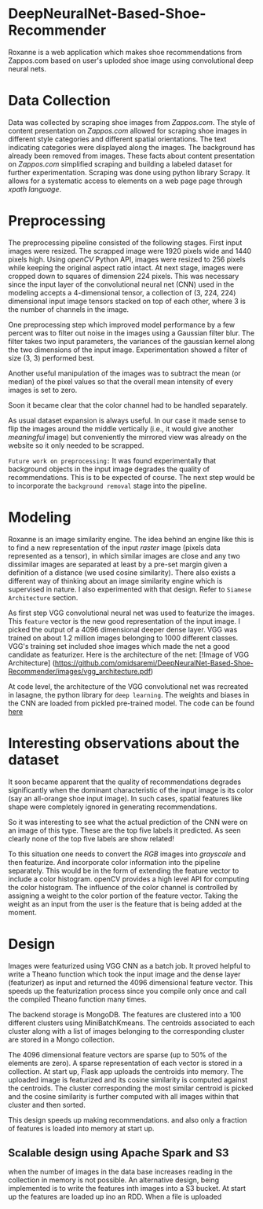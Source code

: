 # DeepNeuralNet-Based-Shoe-Recommender

Roxanne is a web application which makes shoe recommendations from Zappos.com based on user's uploded shoe image using convolutional deep neural nets.

# Data Collection

Data was collected by scraping shoe images from *Zappos.com*. The style of content presentation on *Zappos.com* allowed for scraping shoe images in different style categories and different spatial orientations. The text indicating categories were displayed along the images. The background has already been removed from images. These facts about content presentation on *Zappos.com* simplified scraping and building a labeled dataset for further experimentation.
Scraping was done using python library Scrapy. It allows for a systematic access to elements on a web page page through *xpath language*.

# Preprocessing

The preprocessing pipeline consisted of the following stages. First input images were resized. The scrapped image were 1920 pixels wide and 1440 pixels high. Using *openCV* Python API, images were resized to 256 pixels while keeping the original aspect ratio intact.
At next stage, images were cropped down to squares of dimension 224 pixels. This was necessary since the input layer of the convolutional neural net (CNN) used in the modeling accepts a 4-dimensional tensor, a collection of (3, 224, 224) dimensional input image tensors stacked on top of each other, where 3 is the number of channels in the image.

One preprocessing step which improved model performance by a few percent was to filter out noise in the images using a Gaussian filter blur. The filter takes two input parameters, the variances of the gaussian kernel along the two dimensions of the input image. Experimentation showed a filter of size (3, 3) performed best.

Another useful manipulation of the images was to subtract the mean (or median) of the pixel values so that the overall mean intensity of every images is set to zero.

Soon it became clear that the color channel had to be handled separately.

As usual dataset expansion is always useful. In our case it made sense to flip the images around the middle vertically (i.e., it would give another *meaningful* image) but conveniently the mirrored view was already on the website so it only needed to be scrapped.

`Future work on preprocessing:`
It was found experimentally that background objects in the input image degrades the quality of recommendations. This is to be expected of course. The next step would be to incorporate the `background removal` stage into the pipeline.

# Modeling

Roxanne is an image similarity engine. The idea behind an engine like this is to find a new representation of the input *raster* image (pixels data represented as a tensor), in which similar images are close and any two dissimilar images are separated at least by a pre-set margin given a definition of a distance (we used cosine similarity). There also exists a different way of thinking about an image similarity engine which is supervised in nature. I also experimented with that design. Refer to `Siamese Architecture` section.

As first step VGG convolutional neural net was used to featurize the images. This `feature` vector is the new good representation of the input image. I picked the output of a 4096 dimensional deeper dense layer. VGG was trained on about 1.2 million images belonging to 1000 different classes. VGG's training set included shoe images which made the net a good candidate as featurizer. Here is the architecture of the net:
[!Image of VGG Architecture]
(https://github.com/omidsaremi/DeepNeuralNet-Based-Shoe-Recommender/images/vgg_architecture.pdf)

At code level, the architecture of the VGG convolutional net was recreated in lasagne, the python library for `deep learning`. The weights and biases in the CNN are loaded from pickled pre-trained model. The code can be found [here]()

# Interesting observations about the dataset

It soon became apparent that the quality of recommendations degrades significantly when the dominant characteristic of the input image is its color (say an all-orange shoe input image). In such cases, spatial features like shape were completely ignored in generating recommendations.

So it was interesting to see what the actual prediction of the CNN were on an image of this type. These are the top five labels it predicted.
As seen clearly none of the top five labels are show related!

To this situation one needs to convert the *RGB* images into *grayscale* and then featurize. And incorporate color information into the pipeline separately. This would be in the form of extending the feature vector to include a color histogram. openCV provides a high level API for computing the color histogram. The influence of the color channel is controlled by assigning a weight to the color portion of the feature vector. Taking the weight as an input from the user is the feature that is being added at the moment.

# Design

Images were featurized using VGG CNN as a batch job. It proved helpful to write a Theano function which took the input image and the dense layer (featurizer) as input and returned the 4096 dimensional feature vector. This speeds up the featurization process since you compile only once and call the compiled Theano function many times.

The backend storage is MongoDB. The features are clustered into a 100 different clusters using MiniBatchKmeans. The centroids associated to each cluster along with a list of images belonging to the corresponding cluster are stored in a Mongo collection.

 The 4096 dimensional feature vectors are sparse (up to 50% of the elements are zero). A sparse representation of each vector is stored in a collection. At start up, Flask app uploads the centroids into memory. The uploaded image is featurized and its cosine similarity is computed against the centroids. The cluster corresponding the most similar centroid is picked and the cosine similarity is further computed with all images within that cluster and then sorted.

 This design speeds up making recommendations. and also only a fraction of features is loaded into memory at start up.

## Scalable design using Apache Spark and S3

when the number of images in the data base increases reading in the collection in memory is not possible. An alternative design, being implemented is to write the features inth images into a S3 bucket. At start up the features are
loaded up ino an RDD. When a file is uploaded
